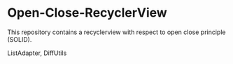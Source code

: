 # Open-Close-RecyclerView

This repository contains a recyclerview with respect to open close principle (SOLID).

ListAdapter, DiffUtils
